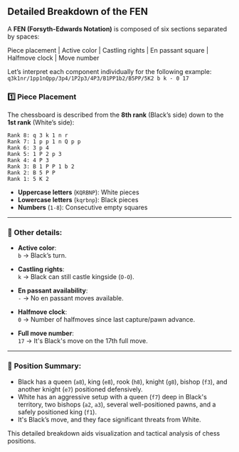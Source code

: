 ## Detailed Breakdown of the FEN

A **FEN (Forsyth-Edwards Notation)** is composed of six sections separated by spaces:

Piece placement | Active color | Castling rights | En passant square | Halfmove clock | Move number



Let’s interpret each component individually for the following example:
`q3k1nr/1pp1nQpp/3p4/1P2p3/4P3/B1PP1b2/B5PP/5K2 b k - 0 17`

### 1️⃣ **Piece Placement**

The chessboard is described from the **8th rank** (Black’s side) down to the **1st rank** (White’s side):

```
Rank 8: q 3 k 1 n r
Rank 7: 1 p p 1 n Q p p
Rank 6: 3 p 4
Rank 5: 1 P 2 p 3
Rank 4: 4 P 3
Rank 3: B 1 P P 1 b 2
Rank 2: B 5 P P
Rank 1: 5 K 2
```


- **Uppercase letters** (`KQRBNP`): White pieces
- **Lowercase letters** (`kqrbnp`): Black pieces
- **Numbers** (`1-8`): Consecutive empty squares

---

### 🎲 Other details:

- **Active color**:  
  `b` → Black’s turn.

- **Castling rights**:  
  `k` → Black can still castle kingside (`O-O`).

- **En passant availability**:  
  `-` → No en passant moves available.

- **Halfmove clock**:  
  `0` → Number of halfmoves since last capture/pawn advance.

- **Full move number**:  
  `17` → It's Black's move on the 17th full move.

---

### 📌 **Position Summary**:

- Black has a queen (`a8`), king (`e8`), rook (`h8`), knight (`g8`), bishop (`f3`), and another knight (`e7`) positioned defensively.
- White has an aggressive setup with a queen (`f7`) deep in Black's territory, two bishops (`a2`, `a3`), several well-positioned pawns, and a safely positioned king (`f1`).
- It's Black’s move, and they face significant threats from White.

This detailed breakdown aids visualization and tactical analysis of chess positions.
